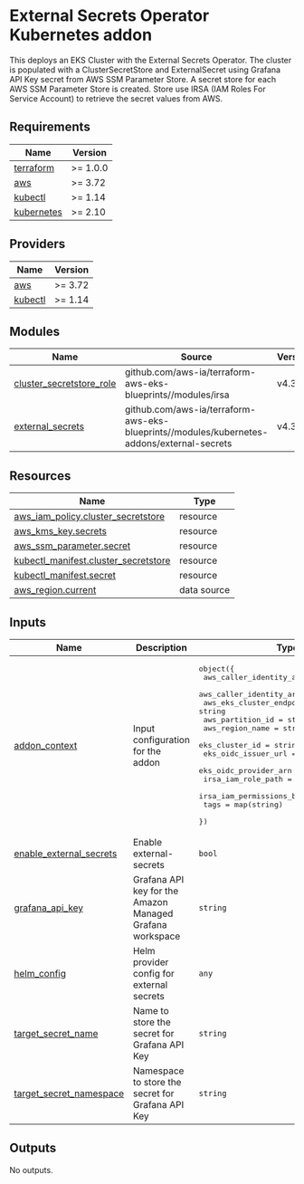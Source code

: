 # External Secrets Operator Kubernetes addon

This deploys an EKS Cluster with the External Secrets Operator. The cluster is populated with a ClusterSecretStore and ExternalSecret using Grafana API Key secret from AWS SSM Parameter Store. A secret store for each AWS SSM Parameter Store is created. Store use IRSA (IAM Roles For Service Account) to retrieve the secret values from AWS.

<!-- BEGINNING OF PRE-COMMIT-TERRAFORM DOCS HOOK -->
## Requirements

| Name | Version |
|------|---------|
| <a name="requirement_terraform"></a> [terraform](#requirement\_terraform) | >= 1.0.0 |
| <a name="requirement_aws"></a> [aws](#requirement\_aws) | >= 3.72 |
| <a name="requirement_kubectl"></a> [kubectl](#requirement\_kubectl) | >= 1.14 |
| <a name="requirement_kubernetes"></a> [kubernetes](#requirement\_kubernetes) | >= 2.10 |

## Providers

| Name | Version |
|------|---------|
| <a name="provider_aws"></a> [aws](#provider\_aws) | >= 3.72 |
| <a name="provider_kubectl"></a> [kubectl](#provider\_kubectl) | >= 1.14 |

## Modules

| Name | Source | Version |
|------|--------|---------|
| <a name="module_cluster_secretstore_role"></a> [cluster\_secretstore\_role](#module\_cluster\_secretstore\_role) | github.com/aws-ia/terraform-aws-eks-blueprints//modules/irsa | v4.32.0 |
| <a name="module_external_secrets"></a> [external\_secrets](#module\_external\_secrets) | github.com/aws-ia/terraform-aws-eks-blueprints//modules/kubernetes-addons/external-secrets | v4.32.0 |

## Resources

| Name | Type |
|------|------|
| [aws_iam_policy.cluster_secretstore](https://registry.terraform.io/providers/hashicorp/aws/latest/docs/resources/iam_policy) | resource |
| [aws_kms_key.secrets](https://registry.terraform.io/providers/hashicorp/aws/latest/docs/resources/kms_key) | resource |
| [aws_ssm_parameter.secret](https://registry.terraform.io/providers/hashicorp/aws/latest/docs/resources/ssm_parameter) | resource |
| [kubectl_manifest.cluster_secretstore](https://registry.terraform.io/providers/gavinbunney/kubectl/latest/docs/resources/manifest) | resource |
| [kubectl_manifest.secret](https://registry.terraform.io/providers/gavinbunney/kubectl/latest/docs/resources/manifest) | resource |
| [aws_region.current](https://registry.terraform.io/providers/hashicorp/aws/latest/docs/data-sources/region) | data source |

## Inputs

| Name | Description | Type | Default | Required |
|------|-------------|------|---------|:--------:|
| <a name="input_addon_context"></a> [addon\_context](#input\_addon\_context) | Input configuration for the addon | <pre>object({<br>    aws_caller_identity_account_id = string<br>    aws_caller_identity_arn        = string<br>    aws_eks_cluster_endpoint       = string<br>    aws_partition_id               = string<br>    aws_region_name                = string<br>    eks_cluster_id                 = string<br>    eks_oidc_issuer_url            = string<br>    eks_oidc_provider_arn          = string<br>    irsa_iam_role_path             = string<br>    irsa_iam_permissions_boundary  = string<br>    tags                           = map(string)<br>  })</pre> | n/a | yes |
| <a name="input_enable_external_secrets"></a> [enable\_external\_secrets](#input\_enable\_external\_secrets) | Enable external-secrets | `bool` | `true` | no |
| <a name="input_grafana_api_key"></a> [grafana\_api\_key](#input\_grafana\_api\_key) | Grafana API key for the Amazon Managed Grafana workspace | `string` | n/a | yes |
| <a name="input_helm_config"></a> [helm\_config](#input\_helm\_config) | Helm provider config for external secrets | `any` | `{}` | no |
| <a name="input_target_secret_name"></a> [target\_secret\_name](#input\_target\_secret\_name) | Name to store the secret for Grafana API Key | `string` | n/a | yes |
| <a name="input_target_secret_namespace"></a> [target\_secret\_namespace](#input\_target\_secret\_namespace) | Namespace to store the secret for Grafana API Key | `string` | n/a | yes |

## Outputs

No outputs.
<!-- END OF PRE-COMMIT-TERRAFORM DOCS HOOK -->
